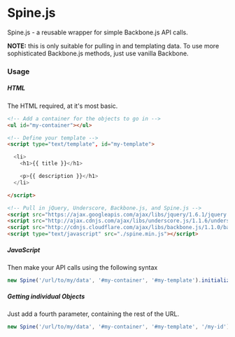 # Spine.js

Spine.js - a reusable wrapper for simple Backbone.js API calls.

**NOTE:** this is only suitable for pulling in and templating data. To use more sophisticated Backbone.js methods, just use vanilla Backbone.

### Usage

##### HTML

The HTML required, at it's most basic.

```html
<!-- Add a container for the objects to go in -->
<ul id="my-container"></ul>

<!-- Define your template -->
<script type="text/template", id="my-template">

  <li>
    <h1>{{ title }}</h1>

    <p>{{ description }}</h1>
  </li>

</script>

<!-- Pull in jQuery, Underscore, Backbone.js, and Spine.js -->
<script src="https://ajax.googleapis.com/ajax/libs/jquery/1.6.1/jquery.min.js"></script>
<script src="http://ajax.cdnjs.com/ajax/libs/underscore.js/1.1.6/underscore-min.js"></script>
<script src="http://cdnjs.cloudflare.com/ajax/libs/backbone.js/1.1.0/backbone-min.js"></script>
<script type="text/javascript" src="./spine.min.js"></script>
```

##### JavaScript

Then make your API calls using the following syntax

```javascript
new Spine('/url/to/my/data', '#my-container', '#my-template').initialize();
```

##### Getting individual Objects

Just add a fourth parameter, containing the rest of the URL.

```javascript
new Spine('/url/to/my/data', '#my-container', '#my-template', '/my-id').initialize();
```